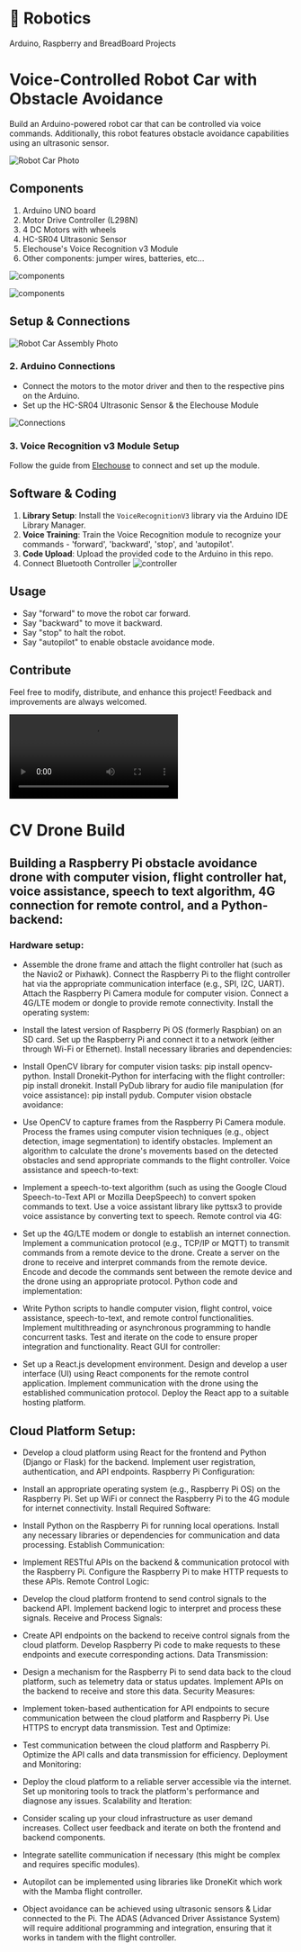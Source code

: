 # 🤖  Robotics
Arduino, Raspberry and BreadBoard Projects

# Voice-Controlled Robot Car with Obstacle Avoidance

Build an Arduino-powered robot car that can be controlled via voice commands. Additionally, this robot features obstacle avoidance capabilities using an ultrasonic sensor.

![Robot Car Photo](robot1.png)

## Components
1. Arduino UNO board
2. Motor Drive Controller (L298N)
3. 4 DC Motors with wheels
4. HC-SR04 Ultrasonic Sensor
5. Elechouse's Voice Recognition v3 Module
6. Other components: jumper wires, batteries, etc...

![components](img2.png)

![components](img3.jpeg)

## Setup & Connections


![Robot Car Assembly Photo](img4.jpg)

### 2. Arduino Connections
- Connect the motors to the motor driver and then to the respective pins on the Arduino.
- Set up the HC-SR04 Ultrasonic Sensor & the Elechouse Module

![Connections](connections.png)

### 3. Voice Recognition v3 Module Setup
Follow the guide from [Elechouse](https://www.elechouse.com/product/speak-recognition-voice-recognition-module-v3/) to connect and set up the module.

## Software & Coding

1. **Library Setup**: Install the `VoiceRecognitionV3` library via the Arduino IDE Library Manager.
2. **Voice Training**: Train the Voice Recognition module to recognize your commands - 'forward', 'backward', 'stop', and 'autopilot'.
3. **Code Upload**: Upload the provided code to the Arduino in this repo.
4. Connect Bluetooth Controller
![controller](connect_bl_control.png)

## Usage

- Say "forward" to move the robot car forward.
- Say "backward" to move it backward.
- Say "stop" to halt the robot.
- Say "autopilot" to enable obstacle avoidance mode.

## Contribute
Feel free to modify, distribute, and enhance this project! Feedback and improvements are always welcomed.

![video](video1.mov)

# CV Drone Build


## Building a Raspberry Pi obstacle avoidance drone with computer vision, flight controller hat, voice assistance, speech to text algorithm, 4G connection for remote control, and a Python-backend:

### Hardware setup:

- Assemble the drone frame and attach the flight controller hat (such as the Navio2 or Pixhawk).
Connect the Raspberry Pi to the flight controller hat via the appropriate communication interface (e.g., SPI, I2C, UART).
Attach the Raspberry Pi Camera module for computer vision.
Connect a 4G/LTE modem or dongle to provide remote connectivity.
Install the operating system:

- Install the latest version of Raspberry Pi OS (formerly Raspbian) on an SD card.
Set up the Raspberry Pi and connect it to a network (either through Wi-Fi or Ethernet).
Install necessary libraries and dependencies:

- Install OpenCV library for computer vision tasks: pip install opencv-python.
Install Dronekit-Python for interfacing with the flight controller: pip install dronekit.
Install PyDub library for audio file manipulation (for voice assistance): pip install pydub.
Computer vision obstacle avoidance:

- Use OpenCV to capture frames from the Raspberry Pi Camera module.
Process the frames using computer vision techniques (e.g., object detection, image segmentation) to identify obstacles.
Implement an algorithm to calculate the drone's movements based on the detected obstacles and send appropriate commands to the flight controller.
Voice assistance and speech-to-text:

- Implement a speech-to-text algorithm (such as using the Google Cloud Speech-to-Text API or Mozilla DeepSpeech) to convert spoken commands to text.
Use a voice assistant library like pyttsx3 to provide voice assistance by converting text to speech.
Remote control via 4G:

- Set up the 4G/LTE modem or dongle to establish an internet connection.
Implement a communication protocol (e.g., TCP/IP or MQTT) to transmit commands from a remote device to the drone.
Create a server on the drone to receive and interpret commands from the remote device.
Encode and decode the commands sent between the remote device and the drone using an appropriate protocol.
Python code and implementation:

- Write Python scripts to handle computer vision, flight control, voice assistance, speech-to-text, and remote control functionalities.
Implement multithreading or asynchronous programming to handle concurrent tasks.
Test and iterate on the code to ensure proper integration and functionality.
React GUI for controller:

- Set up a React.js development environment.
Design and develop a user interface (UI) using React components for the remote control application.
Implement communication with the drone using the established communication protocol.
Deploy the React app to a suitable hosting platform.

## Cloud Platform Setup:

- Develop a cloud platform using React for the frontend and Python (Django or Flask) for the backend.
Implement user registration, authentication, and API endpoints.
Raspberry Pi Configuration:

- Install an appropriate operating system (e.g., Raspberry Pi OS) on the Raspberry Pi.
Set up WiFi or connect the Raspberry Pi to the 4G module for internet connectivity.
Install Required Software:

- Install Python on the Raspberry Pi for running local operations.
Install any necessary libraries or dependencies for communication and data processing.
Establish Communication:

- Implement RESTful APIs on the backend & communication protocol with the Raspberry Pi.
Configure the Raspberry Pi to make HTTP requests to these APIs.
Remote Control Logic:

- Develop the cloud platform frontend to send control signals to the backend API.
Implement backend logic to interpret and process these signals.
Receive and Process Signals:

- Create API endpoints on the backend to receive control signals from the cloud platform.
Develop Raspberry Pi code to make requests to these endpoints and execute corresponding actions.
Data Transmission:

- Design a mechanism for the Raspberry Pi to send data back to the cloud platform, such as telemetry data or status updates.
Implement APIs on the backend to receive and store this data.
Security Measures:

- Implement token-based authentication for API endpoints to secure communication between the cloud platform and Raspberry Pi.
Use HTTPS to encrypt data transmission.
Test and Optimize:

- Test communication between the cloud platform and Raspberry Pi.
Optimize the API calls and data transmission for efficiency.
Deployment and Monitoring:

- Deploy the cloud platform to a reliable server accessible via the internet.
Set up monitoring tools to track the platform's performance and diagnose any issues.
Scalability and Iteration:

- Consider scaling up your cloud infrastructure as user demand increases.
Collect user feedback and iterate on both the frontend and backend components.

- Integrate satellite communication if necessary (this might be complex and requires specific modules).
- Autopilot can be implemented using libraries like DroneKit which work with the Mamba flight controller.
- Object avoidance can be achieved using ultrasonic sensors & Lidar connected to the Pi. The ADAS (Advanced Driver Assistance System) will require additional programming and integration, ensuring that it works in tandem with the flight controller.
